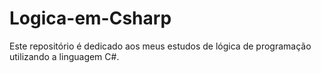 # Logica-em-Csharp
 Este repositório é dedicado aos meus estudos de lógica de programação utilizando a linguagem C#.
